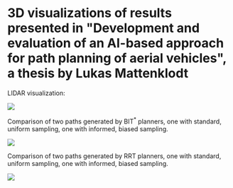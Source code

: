 # 3D visualizations of results presented in "Development and evaluation of an AI-based approach for path planning of aerial vehicles", a thesis by Lukas Mattenklodt

LIDAR visualization:

![](https://github.com/lux-maker/3D-Visualization/blob/main/lidar.gif)

Comparison of two paths generated by BIT<sup>*</sup> planners, one with standard, uniform sampling, one with informed, biased sampling.

![](https://github.com/lux-maker/3D-Visualization/blob/main/bitstar.gif)

Comparison of two paths generated by RRT planners, one with standard, uniform sampling, one with informed, biased sampling.

![](https://github.com/lux-maker/3D-Visualization/blob/main/rrt.gif)
